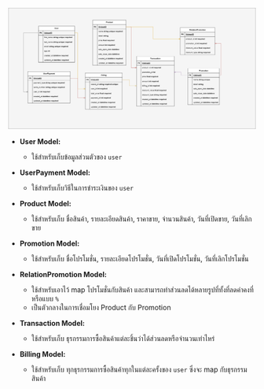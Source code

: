 ![No Image](diagram/DatabaseDesign.drawio.png)

- **User Model:**

  - ใช้สำหรับเก็บข้อมูลส่วนตัวของ `user`

- **UserPayment Model:**

  - ใช้สำหรับเก็บวิธีในการชำระเงินของ `user`

- **Product Model:**

  - ใช้สำหรับเก็บ ชื่อสินค้า, รายละเอียดสินค้า, ราคาขาย, จำนวนสินค้า, วันที่เปิดขาย, วันที่เลิกขาย

- **Promotion Model:**

  - ใช้สำหรับเก็บ ชื่อโปรโมชั่น, รายละเอียดโปรโมชั่น, วันที่เปิดโปรโมชั่น, วันที่เลิกโปรโมชั่น

- **RelationPromotion Model:**

  - ใช้สำหรับเอาไว้ map โปรโมชั่นกับสินค้า และสามารถทำส่วนลดได้หลายรูปที่ทั้งที่ลดค่าคงที่หรือแบบ `%`
  - เป็นตัวกลางในการเชื่อมโยง Product กับ Promotion

- **Transaction Model:**

  - ใช้สำหรับเก็บ ธุรกรรมการซื้อสินค้าแต่ละชิ้นว่าได้ส่วนลดหรือจำนวนเท่าไหร่

- **Billing Model:**

  - ใช้สำหรับเก็บ ทุกธุรกรรมการซื้อสินค้าทุกในแต่ละครั้งของ `user` ซึ่งจะ map กับธุรกรรมสินค้า
